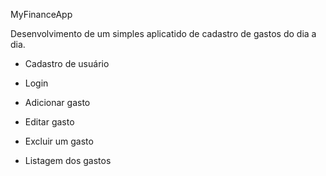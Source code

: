 MyFinanceApp

Desenvolvimento de um simples aplicatido de cadastro de gastos do dia a dia.

- Cadastro de usuário
- Login

- Adicionar gasto
- Editar gasto
- Excluir um gasto
- Listagem dos gastos

